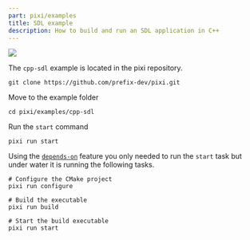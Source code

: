 ```yaml
---
part: pixi/examples
title: SDL example
description: How to build and run an SDL application in C++
---
```


![](https://storage.googleapis.com/prefix-cms-images/docs/sdl_examle.png)

The `cpp-sdl` example is located in the pixi repository.

```shell
git clone https://github.com/prefix-dev/pixi.git
```

Move to the example folder

```shell
cd pixi/examples/cpp-sdl
```

Run the `start` command

```shell
pixi run start
```

Using the [`depends-on`](../features/advanced_tasks.md#depends-on) feature you only needed to run the `start` task but under water it is running the following tasks.

```shell
# Configure the CMake project
pixi run configure

# Build the executable
pixi run build

# Start the build executable
pixi run start
```
